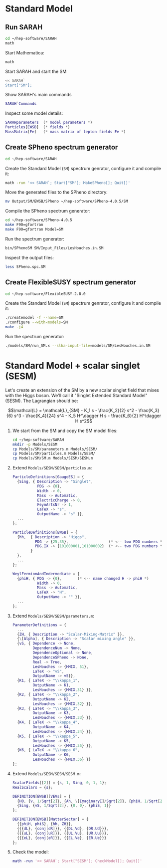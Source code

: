 # Standard Model

## Run SARAH

~~~.sh
cd ~/hep-software/SARAH
math
~~~
Start Mathematica:
~~~.sh
math
~~~
Start SARAH and start the SM
~~~.sh
<< SARAH`
Start["SM"];
~~~
Show SARAH's main commands
~~~.m
SARAH`Commands
~~~
Inspect some model details:
~~~.m
SARAHparameters  (* model parameters *)
Particles[EWSB]  (* fields *)
MassMatrix[Fe]   (* mass matrix of lepton fields Fe *)
~~~

## Create SPheno spectrum generator

~~~.sh
cd ~/hep-software/SARAH
~~~
Create the Standard Model (`SM`) spectrum genrator, configure it and compile it:
~~~.sh
math -run '<< SARAH`; Start["SM"]; MakeSPheno[]; Quit[]'
~~~
Move the generated files to the SPheno directory:
~~~.sh
mv Output/SM/EWSB/SPheno ~/hep-software/SPheno-4.0.5/SM
~~~
Compile the SPheno spectrum generator:
~~~.sh
cd ~/hep-software/SPheno-4.0.5
make F90=gfortran
make F90=gfortran Model=SM
~~~
Run the spectrum generator:
~~~.sh
bin/SPhenoSM SM/Input_Files/LesHouches.in.SM
~~~
Inspect the output files:
~~~.sh
less SPheno.spc.SM
~~~

## Create FlexibleSUSY spectrum generator

~~~.sh
cd ~/hep-software/FlexibleSUSY-2.8.0
~~~
Create the Standard Model (`SM`) spectrum genrator, configure it and compile it:
~~~.sh
./createmodel -f --name=SM
./configure --with-models=SM
make -j4
~~~
Run the spectrum generator:
~~~.sh
./models/SM/run_SM.x --slha-input-file=models/SM/LesHouches.in.SM
~~~

# Standard Model + scalar singlet (SESM)

Let's create an extension of the SM by a new scalar singlet field that
mixes with the Higgs boson. We'll call it "Singlet Extended Standard
Model" (SESM). The Lagrangian should be:

$$\mathcal{L} = \mathcal{L}_{SM} - K_1 s - \frac{K_2}{2} s^2 - \frac{K_3}{6} s^3 - \frac{K_4}{24} s^4 - K_5 H^\dagger H s - \frac{K_6}{2} H^\dagger H s^2$$

1. We start from the SM and copy the SM model files:
   ~~~.sh
   cd ~/hep-software/SARAH
   mkdir -p Models/SESM
   cp Models/SM/parameters.m Models/SESM/
   cp Models/SM/particles.m Models/SESM/
   cp Models/SM/SM.m Models/SESM/SESM.m
   ~~~
1. Extend `Models/SESM/SESM/particles.m`:
   ~~~.m
   ParticleDefinitions[GaugeES] = {
     {Sing, { Description -> "Singlet",
              PDG -> {0},
              Width -> 0, 
              Mass -> Automatic,
              ElectricCharge -> 0,
              FeynArtsNr -> 1,
              LaTeX -> "s",
              OutputName -> "s" }},
     ...
   };

   ParticleDefinitions[EWSB] = {
     {hh,  { Description -> "Higgs",
             PDG -> {25,35},                  (* <-- two PDG numbers *)
             PDG.IX -> {101000001,101000002}  (* <-- two PDG numbers *)
           }
     }, 
     ...
   };

   WeylFermionAndIndermediate = {
     {phiH, { PDG -> {0},       (* <-- name changed H -> phiH *)
              Width -> 0, 
              Mass -> Automatic,
              LaTeX -> "H",
              OutputName -> "" }},
     ...
   };
   ~~~
1. Extend `Models/SESM/SESM/parameters.m`:
   ~~~.m
   ParameterDefinitions = {
     ...
     {ZH, { Description -> "Scalar-Mixing-Matrix" }},
     {\[Alpha], { Description -> "Scalar mixing angle" }},
     {vS, { Dependence -> None, 
            DependenceNum -> None, 
            DependenceOptional -> None, 
            DependenceSPheno -> None, 
            Real -> True, 
            LesHouches -> {HMIX, 51}, 
            LaTeX -> "vS",
            OutputName -> vS}},                   
     {K1, { LaTeX -> "\\kappa_1",
            OutputName -> K1,
            LesHouches -> {HMIX,31} }},
     {K2, { LaTeX -> "\\kappa_2",
            OutputName -> K2,
            LesHouches -> {HMIX,32} }},
     {K3, { LaTeX -> "\\kappa_3",
            OutputName -> K3,
            LesHouches -> {HMIX,33} }},               
     {K4, { LaTeX -> "\\kappa_4",
            OutputName -> K4,
            LesHouches -> {HMIX,34} }},
     {K5, { LaTeX -> "\\kappa_5",
            OutputName -> K5,
            LesHouches -> {HMIX,35} }},
     {K6, { LaTeX -> "\\kappa_6",
            OutputName -> K6,
            LesHouches -> {HMIX,36} }}
   };
   ~~~
1. Extend `Models/SESM/SESM/SESM.m`:
   ~~~.m
   ScalarFields[[2]] = {s, 1, Sing, 0, 1, 1};
   RealScalars = {s};

   DEFINITION[EWSB][VEVs] = {
     {H0, {v, 1/Sqrt[2]}, {Ah, \[ImaginaryI]/Sqrt[2]}, {phiH, 1/Sqrt[2]}},
     {Sing, {vS, 1/Sqrt[2]}, {0, 0}, {phiS, 1}}
   };

   DEFINITION[EWSB][MatterSector] = {
     {{phiH, phiS}, {hh, ZH}},
     {{{dL}, {conj[dR]}}, {{DL,Vd}, {DR,Ud}}},
     {{{uL}, {conj[uR]}}, {{UL,Vu}, {UR,Uu}}},
     {{{eL}, {conj[eR]}}, {{EL,Ve}, {ER,Ue}}}
   };
   ~~~
1. Check the model:
   ~~~.m
   math -run '<< SARAH`; Start["SESM"]; CheckModel[]; Quit[]'
   ~~~
